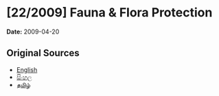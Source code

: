 # [22/2009] Fauna & Flora Protection

**Date:** 2009-04-20

## Original Sources

- [English](https://documents.gov.lk/view/acts/2009/4/22-2009_E.pdf)
- [සිංහල](https://documents.gov.lk/view/acts/2009/4/22-2009_S.pdf)
- [தமிழ்](https://documents.gov.lk/view/acts/2009/4/22-2009_T.pdf)
